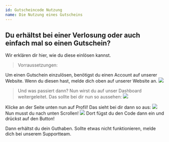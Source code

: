 ```yaml
---
id: Gutscheincode Nutzung
name: Die Nutzung eines Gutscheins
---
```


## Du erhältst bei einer Verlosung oder auch einfach mal so einen Gutschein?
Wir erklären dir hier, wie du diese einlösen kannst.


> Vorraussetzungen:

Um einen Gutschein einzulösen, benötigst du einen Account auf unserer Website.
Wenn du diesen hast, melde dich oben auf unserer Website an.
![](https://screen.r-it.link/FonU7/VANahOpE29.png/raw)



> Und was passiert dann?
Nun wirst du auf unser Dashboard weitergeleitet.
Das sollte bei dir nun so aussehen:
![](https://screen.r-it.link/FonU7/RaSaLugO97.png/raw)

Klicke an der Seite unten nun auf Profil!
Das sieht bei dir dann so aus:
![](https://screen.r-it.link/FonU7/VuhEhuhI04.png/raw)
Nun musst du nach unten Scrollen!
![](https://screen.r-it.link/FonU7/BohuROpO19.png/raw)
Dort fügst du den Code dann ein und drückst auf den Button!

Dann erhältst du dein Guthaben. Sollte etwas nicht funktionieren, melde dich bei unserem Supportteam.
